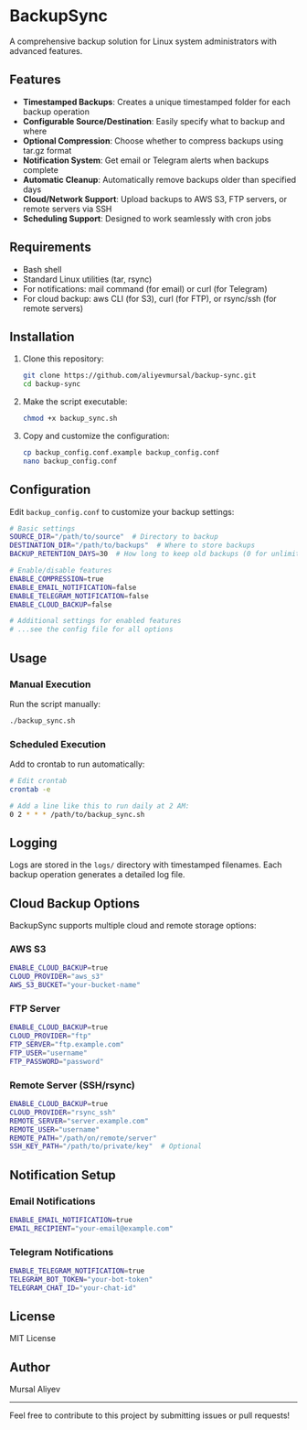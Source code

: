 # BackupSync

A comprehensive backup solution for Linux system administrators with advanced features.

## Features

- **Timestamped Backups**: Creates a unique timestamped folder for each backup operation
- **Configurable Source/Destination**: Easily specify what to backup and where
- **Optional Compression**: Choose whether to compress backups using tar.gz format
- **Notification System**: Get email or Telegram alerts when backups complete
- **Automatic Cleanup**: Automatically remove backups older than specified days
- **Cloud/Network Support**: Upload backups to AWS S3, FTP servers, or remote servers via SSH
- **Scheduling Support**: Designed to work seamlessly with cron jobs

## Requirements

- Bash shell
- Standard Linux utilities (tar, rsync)
- For notifications: mail command (for email) or curl (for Telegram)
- For cloud backup: aws CLI (for S3), curl (for FTP), or rsync/ssh (for remote servers)

## Installation

1. Clone this repository:
   ```bash
   git clone https://github.com/aliyevmursal/backup-sync.git
   cd backup-sync
   ```

2. Make the script executable:
   ```bash
   chmod +x backup_sync.sh
   ```

3. Copy and customize the configuration:
   ```bash
   cp backup_config.conf.example backup_config.conf
   nano backup_config.conf
   ```

## Configuration

Edit `backup_config.conf` to customize your backup settings:

```bash
# Basic settings
SOURCE_DIR="/path/to/source"  # Directory to backup
DESTINATION_DIR="/path/to/backups"  # Where to store backups
BACKUP_RETENTION_DAYS=30  # How long to keep old backups (0 for unlimited)

# Enable/disable features
ENABLE_COMPRESSION=true
ENABLE_EMAIL_NOTIFICATION=false
ENABLE_TELEGRAM_NOTIFICATION=false
ENABLE_CLOUD_BACKUP=false

# Additional settings for enabled features
# ...see the config file for all options
```

## Usage

### Manual Execution

Run the script manually:

```bash
./backup_sync.sh
```

### Scheduled Execution

Add to crontab to run automatically:

```bash
# Edit crontab
crontab -e

# Add a line like this to run daily at 2 AM:
0 2 * * * /path/to/backup_sync.sh
```

## Logging

Logs are stored in the `logs/` directory with timestamped filenames. Each backup operation generates a detailed log file.

## Cloud Backup Options

BackupSync supports multiple cloud and remote storage options:

### AWS S3
```bash
ENABLE_CLOUD_BACKUP=true
CLOUD_PROVIDER="aws_s3"
AWS_S3_BUCKET="your-bucket-name"
```

### FTP Server
```bash
ENABLE_CLOUD_BACKUP=true
CLOUD_PROVIDER="ftp"
FTP_SERVER="ftp.example.com"
FTP_USER="username"
FTP_PASSWORD="password"
```

### Remote Server (SSH/rsync)
```bash
ENABLE_CLOUD_BACKUP=true
CLOUD_PROVIDER="rsync_ssh"
REMOTE_SERVER="server.example.com"
REMOTE_USER="username"
REMOTE_PATH="/path/on/remote/server"
SSH_KEY_PATH="/path/to/private/key"  # Optional
```

## Notification Setup

### Email Notifications
```bash
ENABLE_EMAIL_NOTIFICATION=true
EMAIL_RECIPIENT="your-email@example.com"
```

### Telegram Notifications
```bash
ENABLE_TELEGRAM_NOTIFICATION=true
TELEGRAM_BOT_TOKEN="your-bot-token"
TELEGRAM_CHAT_ID="your-chat-id"
```

## License

MIT License

## Author

Mursal Aliyev

---

Feel free to contribute to this project by submitting issues or pull requests!
